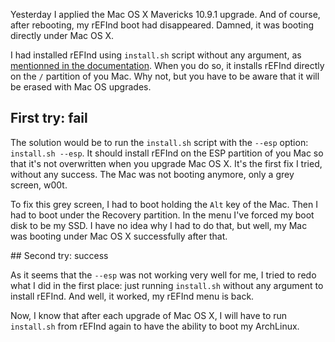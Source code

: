 <!-- 
.. title: How to fix archlinux (rEFInd) boot after Mac OS X upgrade
.. slug: howto-fix-archlinux-boot-after-macosx-upgrade
.. date: 2014-01-27 20:39:20+02:00
.. tags: archlinux, macbook
.. category: 
.. link: 
.. description: 
.. type: text
-->

Yesterday I applied the Mac OS X Mavericks 10.9.1 upgrade. And of course, after rebooting, my rEFInd boot had disappeared. Damned, it was booting directly under Mac OS X.

<!-- TEASER_END -->

I had installed rEFInd using `install.sh` script without any argument, as [mentionned in the documentation](http://www.rodsbooks.com/refind/installing.html#quickstart). When you do so, it installs rEFInd directly on the `/` partition of you Mac. Why not, but you have to be aware that it will be erased with Mac OS upgrades.

## First try: fail

The solution would be to run the `install.sh` script with the `--esp` option: `install.sh --esp`. It should install rEFInd on the ESP partition of you Mac so that it's not overwritten when you upgrade Mac OS X. It's the first fix I tried, without any success. The Mac was not booting anymore, only a grey screen, w00t.

To fix this grey screen, I had to boot holding the `Alt` key of the Mac. Then I had to boot under the Recovery partition. In the menu I've forced my boot disk to be my SSD. I have no idea why I had to do that, but well, my Mac was booting under Mac OS X successfully after that.

## Second try: success

As it seems that the `--esp` was not working very well for me, I tried to redo what I did in the first place: just running `install.sh` without any argument to install rEFInd. And well, it worked, my rEFInd menu is back.

Now, I know that after each upgrade of Mac OS X, I will have to run `install.sh` from rEFInd again to have the ability to boot my ArchLinux.
